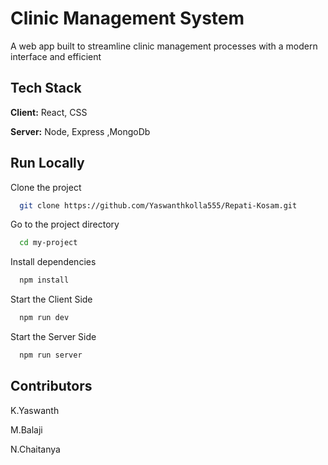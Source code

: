 
# Clinic Management System

A web app built to streamline clinic management processes with a modern interface and efficient


## Tech Stack

**Client:** React, CSS

**Server:** Node, Express ,MongoDb


## Run Locally

Clone the project

```bash
  git clone https://github.com/Yaswanthkolla555/Repati-Kosam.git
```

Go to the project directory

```bash
  cd my-project
```

Install dependencies

```bash
  npm install
```

Start the Client Side

```bash
  npm run dev
```

Start the Server Side

```bash
  npm run server
```


## Contributors
K.Yaswanth

M.Balaji

N.Chaitanya



